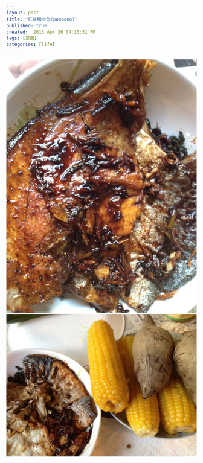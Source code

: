 ```yaml
---
layout: post
title: "红烧鲳参鱼(pampano)"
published: true
created:  2013 Apr 26 04:10:31 PM
tags: [菜谱]
categories: [life]
---
```


![hongshao-changshenyu](/images/hongshao-changshenyu-1024x768.JPG "hongshao-changshenyu")
![hongshao-pompano](/images/hongshao-pompano-1024x768.JPG "hongshao-pompano")
